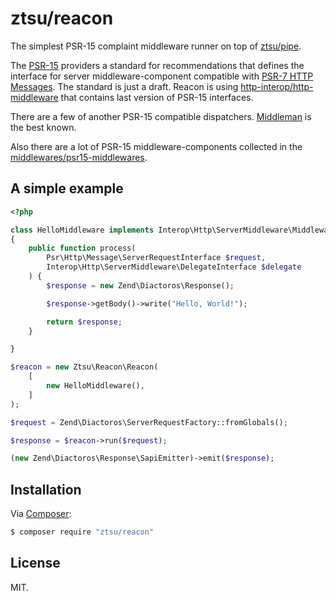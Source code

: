 ztsu/reacon
===========

The simplest PSR-15 complaint middleware runner on top of [ztsu/pipe](https://github.com/ztsu/pipe).

The [PSR-15](https://github.com/php-fig/fig-standards/tree/master/proposed/http-middleware) providers a standard
for recommendations that defines the interface for server middleware-component compatible with
[PSR-7 HTTP Messages](http://www.php-fig.org/psr/psr-7/). The standard is just a draft. Reacon is using
[http-interop/http-middleware](https://github.com/http-interop/http-middleware) that contains last version
of PSR-15 interfaces.

There are a few of another PSR-15 compatible dispatchers.
[Middleman](https://github.com/mindplay-dk/middleman) is the best known.
 
Also there are a lot of PSR-15 middleware-components collected
in the [middlewares/psr15-middlewares](https://github.com/middlewares/psr15-middlewares).

## A simple example

```php
<?php

class HelloMiddleware implements Interop\Http\ServerMiddleware\MiddlewareInterface
{
    public function process(
        Psr\Http\Message\ServerRequestInterface $request,
        Interop\Http\ServerMiddleware\DelegateInterface $delegate
    ) {
        $response = new Zend\Diactoros\Response();

        $response->getBody()->write("Hello, World!");

        return $response;
    }

}

$reacon = new Ztsu\Reacon\Reacon(
    [
        new HelloMiddleware(),
    ]
);

$request = Zend\Diactoros\ServerRequestFactory::fromGlobals();

$response = $reacon->run($request);

(new Zend\Diactoros\Response\SapiEmitter)->emit($response);

```

## Installation

Via [Composer](https://getcomposer.org/):

```bash
$ composer require "ztsu/reacon"
```

## License

MIT.